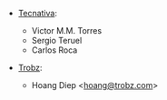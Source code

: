 - [Tecnativa](https://www.tecnativa.com):
  - Victor M.M. Torres
  - Sergio Teruel
  - Carlos Roca

- [Trobz](https://trobz.com):  
  - Hoang Diep \<<hoang@trobz.com>\>
